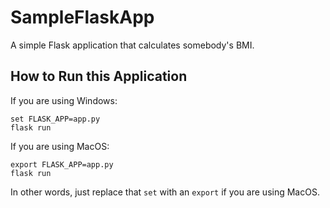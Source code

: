 # SampleFlaskApp
 
A simple Flask application that calculates somebody's BMI. 

## How to Run this Application

If you are using Windows:

```
set FLASK_APP=app.py
flask run
```

If you are using MacOS:

```
export FLASK_APP=app.py
flask run
```

In other words, just replace that `set` with an `export` if you are using MacOS.

